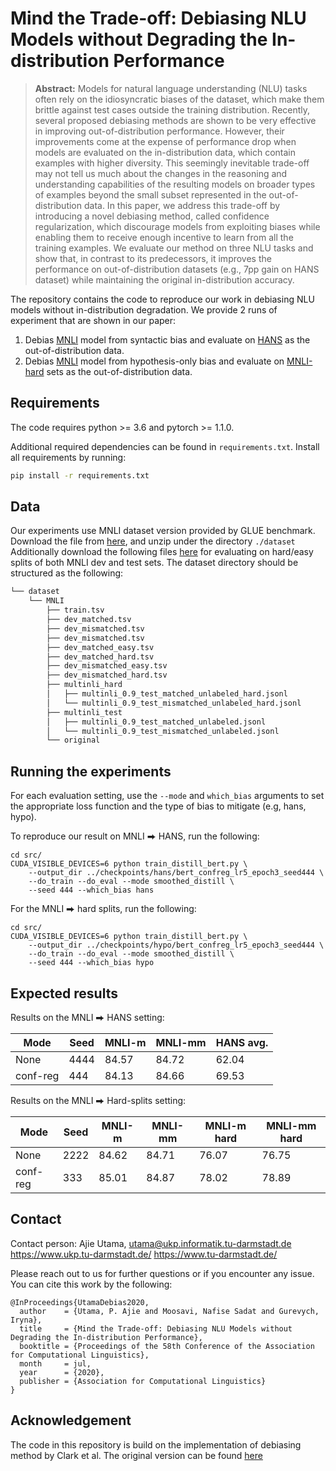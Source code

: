 # Mind the Trade-off: Debiasing NLU Models without Degrading the In-distribution Performance
> **Abstract:** Models for natural language understanding (NLU) tasks often rely on the idiosyncratic biases of the dataset, which make them brittle against test cases outside the training distribution. 
Recently, several proposed debiasing methods are shown to be very effective in improving out-of-distribution performance. However, their improvements come at the expense of performance drop when models are evaluated on the in-distribution data, which contain examples with higher diversity. 
This seemingly inevitable trade-off may not tell us much about the changes in the reasoning and understanding capabilities of the resulting models on broader types of examples beyond the small subset represented in the out-of-distribution data.
In this paper, we address this trade-off by introducing a novel debiasing method, called confidence 
regularization, which discourage models from exploiting biases while enabling them to receive enough incentive to learn from all the training examples. We evaluate our method on three NLU tasks and show that, in contrast to its predecessors, it improves the performance on out-of-distribution datasets (e.g., 7pp gain on HANS dataset) while maintaining the original in-distribution accuracy.


The repository contains the code to reproduce our work in debiasing NLU models without in-distribution degradation.
We provide 2 runs of experiment that are shown in our paper:
1. Debias [MNLI](https://www.nyu.edu/projects/bowman/multinli/paper.pdf) model from syntactic bias and evaluate on 
[HANS](https://arxiv.org/abs/1902.01007) as the out-of-distribution data.
2. Debias [MNLI](https://www.nyu.edu/projects/bowman/multinli/paper.pdf) model from hypothesis-only bias and evaluate
 on [MNLI-hard](https://arxiv.org/abs/1902.01007) sets as the out-of-distribution data. 

## Requirements
The code requires python >= 3.6 and pytorch >= 1.1.0.

Additional required dependencies can be found in `requirements.txt`.
Install all requirements by running:
```bash
pip install -r requirements.txt
```


## Data
Our experiments use MNLI dataset version provided by GLUE benchmark.
Download the file from <a href="https://firebasestorage.googleapis.com/v0/b/mtl-sentence-representations.appspot.com/o/data%2FMNLI.zip?alt=media&token=50329ea1-e339-40e2-809c-10c40afff3ce" target="_blank">here</a>, 
and unzip under the directory ``./dataset`` 
Additionally download the following files <a href="https://drive.google.com/drive/folders/1PaWhpJRqPvipsTc1Xp8juISHkYBSOzcL" target="_blank">here</a>
for evaluating on hard/easy splits of both MNLI dev and test sets.
The dataset directory should be structured as the following:
```bash
└── dataset 
    └── MNLI
        ├── train.tsv
        ├── dev_matched.tsv
        ├── dev_mismatched.tsv
        ├── dev_mismatched.tsv
        ├── dev_matched_easy.tsv
        ├── dev_matched_hard.tsv
        ├── dev_mismatched_easy.tsv
        ├── dev_mismatched_hard.tsv
        ├── multinli_hard
        │   ├── multinli_0.9_test_matched_unlabeled_hard.jsonl
        │   └── multinli_0.9_test_mismatched_unlabeled_hard.jsonl
        ├── multinli_test
        │   ├── multinli_0.9_test_matched_unlabeled.jsonl
        │   └── multinli_0.9_test_mismatched_unlabeled.jsonl
        └── original
```


## Running the experiments
For each evaluation setting, use the `--mode` and `which_bias` arguments to
set the appropriate loss function and the type of bias to mitigate (e.g, hans, hypo).

To reproduce our result on MNLI ⮕ HANS, run the following:

```
cd src/
CUDA_VISIBLE_DEVICES=6 python train_distill_bert.py \
    --output_dir ../checkpoints/hans/bert_confreg_lr5_epoch3_seed444 \
    --do_train --do_eval --mode smoothed_distill \
    --seed 444 --which_bias hans
```

For the MNLI ⮕ hard splits, run the following:
```
cd src/
CUDA_VISIBLE_DEVICES=6 python train_distill_bert.py \
    --output_dir ../checkpoints/hypo/bert_confreg_lr5_epoch3_seed444 \
    --do_train --do_eval --mode smoothed_distill \
    --seed 444 --which_bias hypo
```

## Expected results

Results on the MNLI ⮕ HANS setting:

|Mode|Seed|MNLI-m|MNLI-mm|HANS avg.|
|-----|----|---|---|---|
|None|4444|84.57|84.72|62.04|
|conf-reg|444|84.13|84.66|69.53|

Results on the MNLI ⮕ Hard-splits setting:

|Mode|Seed|MNLI-m|MNLI-mm|MNLI-m hard|MNLI-mm hard|
|-----|----|---|---|---|---|
|None|2222|84.62|84.71|76.07|76.75|
|conf-reg|333|85.01|84.87|78.02|78.89|


## Contact
Contact person: Ajie Utama, utama@ukp.informatik.tu-darmstadt.de
https://www.ukp.tu-darmstadt.de/
https://www.tu-darmstadt.de/

Please reach out to us for further questions or if you encounter any issue.
You can cite this work by the following:
```
@InProceedings{UtamaDebias2020,
  author    = {Utama, P. Ajie and Moosavi, Nafise Sadat and Gurevych, Iryna},
  title     = {Mind the Trade-off: Debiasing NLU Models without Degrading the In-distribution Performance},
  booktitle = {Proceedings of the 58th Conference of the Association for Computational Linguistics},
  month     = jul,
  year      = {2020},
  publisher = {Association for Computational Linguistics}
}
```

## Acknowledgement
The code in this repository is build on the implementation of debiasing method by Clark et al.
The original version can be found [here](https://github.com/chrisc36/debias) 